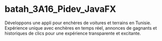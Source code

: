 # batah_3A16_Pidev_JavaFX
Développons une appli pour enchères de voitures et terrains en Tunisie. Expérience unique avec enchères en temps réel, annonces de gagnants et historiques de clics pour une expérience transparente et excitante.
